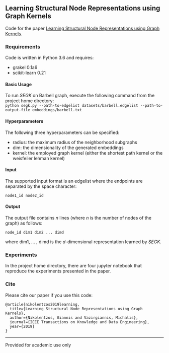 ## Learning Structural Node Representations using Graph Kernels
Code for the paper [Learning Structural Node Representations using Graph Kernels](https://ieeexplore.ieee.org/stamp/stamp.jsp?tp=&arnumber=8869809).

### Requirements
Code is written in Python 3.6 and requires:
* grakel 0.1a6
* scikit-learn 0.21

#### Basic Usage
To run *SEGK* on Barbell graph, execute the following command from the project home directory:<br/>
``python segk.py --path-to-edgelist datasets/barbell.edgelist --path-to-output-file embeddings/barbell.txt``

#### Hyperparameters
The following three hyperparameters can be specified:
* radius: the maximum radius of the neighborhood subgraphs
* dim: the dimensionality of the generated embeddings
* kernel: the employed graph kernel (either the shortest path kernel or the weisfeiler lehman kernel)

#### Input
The supported input format is an edgelist where the endpoints are separated by the space character:

    node1_id node2_id
        
#### Output
The output file contains *n* lines (where *n* is the number of nodes of the graph) as follows:

    node_id dim1 dim2 ... dimd
where dim1, ... , dimd is the *d*-dimensional representation learned by *SEGK*.

### Experiments
In the project home directory, there are four jupyter notebook that reproduce the experiments presented in the paper.

### Cite
Please cite our paper if you use this code:
```
@article{nikolentzos2019learning,
  title={Learning Structural Node Representations using Graph Kernels},
  author={Nikolentzos, Giannis and Vazirgiannis, Michalis},
  journal={IEEE Transactions on Knowledge and Data Engineering},
  year={2019}
}
```

-----------

Provided for academic use only
